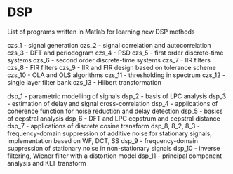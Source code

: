 # DSP
List of programs written in Matlab for learning new DSP methods

czs_1 - signal generation
czs_2 - signal correlation and autocorrelation
czs_3 - DFT and periodogram 
czs_4 - PSD
czs_5 - first order discrete-time systems
czs_6 - second order discrete-time systems
czs_7 - IIR filters
czs_8 - FIR filters
czs_9 - IIR and FIR design based on tolerance scheme
czs_10 - OLA and OLS algorithms
czs_11 - thresholding in spectrum
czs_12 - single layer filter bank
czs_13 - Hilbert transformation

dsp_1 - parametric modelling of signals
dsp_2 - basis of LPC analysis
dsp_3 - estimation of delay and signal cross-correlation
dsp_4 - applications of coherence function for noise reduction and delay detection
dsp_5 - basics of cepstral analysis
dsp_6 - DFT and LPC cepstrum and cepstral distance
dsp_7 - applications of discrete cosine transform
dsp_8, 8_2, 8_3 - frequency-domain suppression of additive noise for stationary signals, implementation based on WF, DCT, SS
dsp_9 - frequency-domain suppression of stationary noise in non-stationary signals
dsp_10 - inverse filtering, Wiener filter with a distortion model
dsp_11 - principal component analysis and KLT transform
